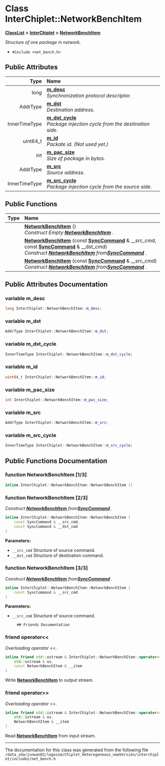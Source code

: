 
# Class InterChiplet::NetworkBenchItem



[**ClassList**](annotated.md) **>** [**InterChiplet**](namespaceInterChiplet.md) **>** [**NetworkBenchItem**](classInterChiplet_1_1NetworkBenchItem.md)



_Structure of one package in network._ 

* `#include <net_bench.h>`













## Public Attributes

| Type | Name |
| ---: | :--- |
|  long | [**m\_desc**](#variable-m_desc)  <br>_Synchronization protocol descriptor._  |
|  AddrType | [**m\_dst**](#variable-m_dst)  <br>_Destination address._  |
|  InnerTimeType | [**m\_dst\_cycle**](#variable-m_dst_cycle)  <br>_Package injection cycle from the destination side._  |
|  uint64\_t | [**m\_id**](#variable-m_id)  <br>_Packate id. (Not used yet.)_  |
|  int | [**m\_pac\_size**](#variable-m_pac_size)  <br>_Size of package in bytes._  |
|  AddrType | [**m\_src**](#variable-m_src)  <br>_Source address._  |
|  InnerTimeType | [**m\_src\_cycle**](#variable-m_src_cycle)  <br>_Package injection cycle from the source side._  |


## Public Functions

| Type | Name |
| ---: | :--- |
|   | [**NetworkBenchItem**](#function-networkbenchitem-13) () <br>_Construct Empty_ [_**NetworkBenchItem**_](classInterChiplet_1_1NetworkBenchItem.md) _._ |
|   | [**NetworkBenchItem**](#function-networkbenchitem-23) (const [**SyncCommand**](classInterChiplet_1_1SyncCommand.md) & \_\_src\_cmd, const [**SyncCommand**](classInterChiplet_1_1SyncCommand.md) & \_\_dst\_cmd) <br>_Construct_ [_**NetworkBenchItem**_](classInterChiplet_1_1NetworkBenchItem.md) _from_[_**SyncCommand**_](classInterChiplet_1_1SyncCommand.md) _._ |
|   | [**NetworkBenchItem**](#function-networkbenchitem-33) (const [**SyncCommand**](classInterChiplet_1_1SyncCommand.md) & \_\_src\_cmd) <br>_Construct_ [_**NetworkBenchItem**_](classInterChiplet_1_1NetworkBenchItem.md) _from_[_**SyncCommand**_](classInterChiplet_1_1SyncCommand.md) _._ |








## Public Attributes Documentation


### variable m\_desc 

```C++
long InterChiplet::NetworkBenchItem::m_desc;
```




### variable m\_dst 

```C++
AddrType InterChiplet::NetworkBenchItem::m_dst;
```




### variable m\_dst\_cycle 

```C++
InnerTimeType InterChiplet::NetworkBenchItem::m_dst_cycle;
```




### variable m\_id 

```C++
uint64_t InterChiplet::NetworkBenchItem::m_id;
```




### variable m\_pac\_size 

```C++
int InterChiplet::NetworkBenchItem::m_pac_size;
```




### variable m\_src 

```C++
AddrType InterChiplet::NetworkBenchItem::m_src;
```




### variable m\_src\_cycle 

```C++
InnerTimeType InterChiplet::NetworkBenchItem::m_src_cycle;
```



## Public Functions Documentation


### function NetworkBenchItem [1/3]

```C++
inline InterChiplet::NetworkBenchItem::NetworkBenchItem () 
```




### function NetworkBenchItem [2/3]

_Construct_ [_**NetworkBenchItem**_](classInterChiplet_1_1NetworkBenchItem.md) _from_[_**SyncCommand**_](classInterChiplet_1_1SyncCommand.md) _._
```C++
inline InterChiplet::NetworkBenchItem::NetworkBenchItem (
    const SyncCommand & __src_cmd,
    const SyncCommand & __dst_cmd
) 
```





**Parameters:**


* `__src_cmd` Structure of source command. 
* `__dst_cmd` Structure of destination command. 




        

### function NetworkBenchItem [3/3]

_Construct_ [_**NetworkBenchItem**_](classInterChiplet_1_1NetworkBenchItem.md) _from_[_**SyncCommand**_](classInterChiplet_1_1SyncCommand.md) _._
```C++
inline InterChiplet::NetworkBenchItem::NetworkBenchItem (
    const SyncCommand & __src_cmd
) 
```





**Parameters:**


* `__src_cmd` Structure of source command. 




        ## Friends Documentation



### friend operator&lt;&lt; 

_Overloading operator &lt;&lt;._ 
```C++
inline friend std::ostream & InterChiplet::NetworkBenchItem::operator<< (
    std::ostream & os,
    const NetworkBenchItem & __item
) 
```



Write [**NetworkBenchItem**](classInterChiplet_1_1NetworkBenchItem.md) to output stream. 


        

### friend operator&gt;&gt; 

_Overloading operator &gt;&gt;._ 
```C++
inline friend std::istream & InterChiplet::NetworkBenchItem::operator>> (
    std::istream & os,
    NetworkBenchItem & __item
) 
```



Read [**NetworkBenchItem**](classInterChiplet_1_1NetworkBenchItem.md) from input stream. 


        

------------------------------
The documentation for this class was generated from the following file `/data_sda/junwan02/legosim/Chiplet_Heterogeneous_newVersion/interchiplet/includes/net_bench.h`